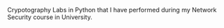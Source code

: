 Crypotography Labs in Python that I have performed during my Network Security course in University.
